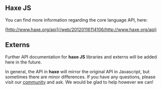 ## Haxe JS

You can find more information regarding the core language API, here:

[http://www.haxe.org/api](/web/20120116114106/http://www.haxe.org/api)

## Externs

Further API documentation for 
**haxe JS** libraries and externs will be added here in the future.

In general, the API in **haxe** will mirror the original API in Javascript, but sometimes there are minor differences. If you have any questions, please visit our [community](http://www.haxejs.org/community) and ask. We would be glad to help however we can!
